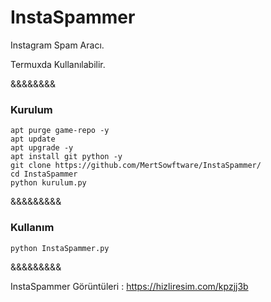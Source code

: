 # InstaSpammer
Instagram Spam Aracı.

Termuxda Kullanılabilir.

&&&&&&&&
### Kurulum

    apt purge game-repo -y
    apt update
    apt upgrade -y
    apt install git python -y
    git clone https://github.com/MertSowftware/InstaSpammer/
    cd InstaSpammer
    python kurulum.py

&&&&&&&&&
### Kullanım

    python InstaSpammer.py

&&&&&&&&&





InstaSpammer Görüntüleri : https://hizliresim.com/kpzjj3b
